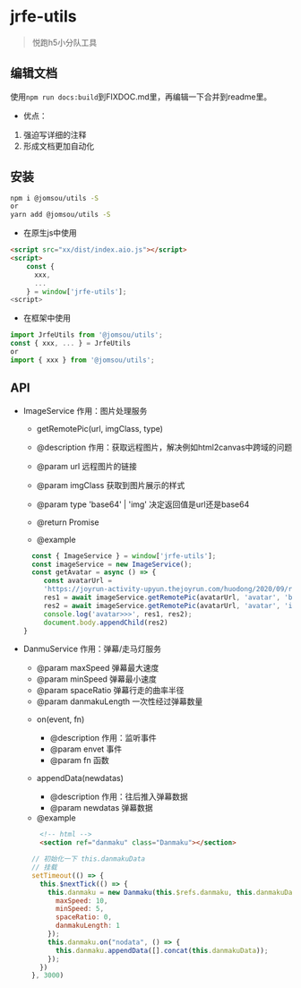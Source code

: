 # jrfe-utils

> 悦跑h5小分队工具

## 编辑文档
使用`npm run docs:build`到FIXDOC.md里，再编辑一下合并到readme里。

- 优点：
1. 强迫写详细的注释
2. 形成文档更加自动化

## 安装

```bash
npm i @jomsou/utils -S
or
yarn add @jomsou/utils -S
```

- 在原生js中使用

```html
<script src="xx/dist/index.aio.js"></script>
<script>
    const { 
      xxx,
      ...
    } = window['jrfe-utils'];
<script>
```

- 在框架中使用

```js
import JrfeUtils from '@jomsou/utils';
const { xxx, ... } = JrfeUtils
or 
import { xxx } from '@jomsou/utils';
```

## API

- ImageService
  作用：图片处理服务

  - getRemotePic(url, imgClass, type)
   * @description 作用：获取远程图片，解决例如html2canvas中跨域的问题
   * @param url 远程图片的链接
   * @param imgClass 获取到图片展示的样式
   * @param type 'base64' | 'img' 决定返回值是url还是base64
   * @return Promise
   
   * @example 
   ```js
     const { ImageService } = window['jrfe-utils'];
     const imageService = new ImageService();
     const getAvatar = async () => {
        const avatarUrl =
        'https://joyrun-activity-upyun.thejoyrun.com/huodong/2020/09/run-challenge/assets/img/share.jpg',
        res1 = await imageService.getRemotePic(avatarUrl, 'avatar', 'base64'),
        res2 = await imageService.getRemotePic(avatarUrl, 'avatar', 'img')
        console.log('avatar>>>', res1, res2); 
        document.body.appendChild(res2)
   }
   ```

- DanmuService
  作用：弹幕/走马灯服务

  * @param maxSpeed 弹幕最大速度
  * @param minSpeed 弹幕最小速度
  * @param spaceRatio 弹幕行走的曲率半径
  * @param danmakuLength 一次性经过弹幕数量

  - on(event, fn)
    * @description 作用：监听事件
    * @param envet 事件
    * @param fn 函数

  - appendData(newdatas)
    * @description 作用：往后推入弹幕数据
    * @param newdatas 弹幕数据

  * @example 
  ```html
      <!-- html -->
      <section ref="danmaku" class="Danmaku"></section>
  ```
  ```js
    // 初始化一下 this.danmakuData
    // 挂载 
    setTimeout(() => {
      this.$nextTick(() => {
        this.danmaku = new Danmaku(this.$refs.danmaku, this.danmakuData, {
          maxSpeed: 10,
          minSpeed: 5,
          spaceRatio: 0,
          danmakuLength: 1
        });
        this.danmaku.on("nodata", () => {
          this.danmaku.appendData([].concat(this.danmakuData));
        });
      })
    }, 3000)
  ```